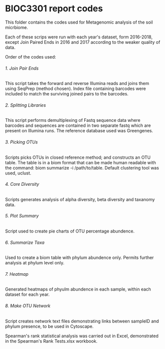 # BIOC3301 report codes

This folder contains the codes used for Metagenomic analysis of the soil micrbiome.

Each of these scrips were run with each year's dataset, form 2016-2018, except Join Paired Ends in 2016 and 2017 according to the weaker quality of data. 

Order of the codes used:

###### *1. Join Pair Ends*

This script takes the forward and reverse Illumina reads and joins them using SeqPrep (method chosen). Index file containing barcodes were included to match the surviving joined pairs to the barcodes.

###### *2. Splitting Libraries*

This script performs demultiplexing of Fastq sequence data where barcodes and sequences are contained in two separate fastq which are present on Illumina runs. The reference database used was Greengenes. 

###### *3. Picking OTUs*

Scripts picks OTUs in closed reference method; and constructs an OTU table. The table is in a biom format that can be made human readable with the command: biom summarize -i /path/to/table. Default clustering tool was used, uclust.

###### *4. Core Diversity*

Scripts generates analysis of alpha diversity, beta diversity and taxanomy data. 

###### *5. Plot Summary*

Script used to create pie charts of OTU percentage abundence.

###### *6. Summarize Taxa*

Used to create a biom table with phylum abundence only. Permits further analysis at phylum level only. 

###### *7. Heatmap*

Generated heatmaps of phyulm abundence in each sample, within each dataset for each year. 

###### *8. Make OTU Network*

Script creates network text files demonstrating links between sampleID and phylum presence, to be used in Cytoscape. 


Spearman's rank statistical analysis was carried out in Excel, demonstrated in the Spearman's Rank Tests.xlsx workbook. 

